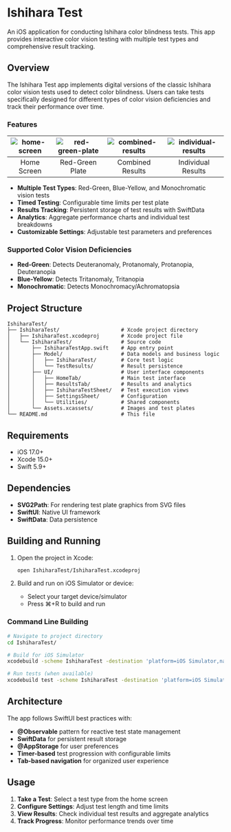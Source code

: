 # Ishihara Test

An iOS application for conducting Ishihara color blindness tests. This app provides interactive color vision testing with multiple test types and comprehensive result tracking.

## Overview

The Ishihara Test app implements digital versions of the classic Ishihara color vision tests used to detect color blindness. Users can take tests specifically designed for different types of color vision deficiencies and track their performance over time.

### Features

| ![home-screen](https://github.com/user-attachments/assets/7fdc5b09-8ed4-4607-a76e-3c164356927c) | ![red-green-plate](https://github.com/user-attachments/assets/bf2b099d-8be8-4d2c-8ca1-fa814cb7bdf5) | ![combined-results](https://github.com/user-attachments/assets/e72e2470-867f-4c33-b3b9-20086820021f) | ![individual-results](https://github.com/user-attachments/assets/b9243595-88c1-4e03-9aae-be07500edbb5) |
|:--: | :--: | :--: | :--: |
| Home Screen | Red-Green Plate | Combined Results | Individual Results |

- **Multiple Test Types**: Red-Green, Blue-Yellow, and Monochromatic vision tests
- **Timed Testing**: Configurable time limits per test plate
- **Results Tracking**: Persistent storage of test results with SwiftData
- **Analytics**: Aggregate performance charts and individual test breakdowns
- **Customizable Settings**: Adjustable test parameters and preferences

### Supported Color Vision Deficiencies

- **Red-Green**: Detects Deuteranomaly, Protanomaly, Protanopia, Deuteranopia
- **Blue-Yellow**: Detects Tritanomaly, Tritanopia  
- **Monochromatic**: Detects Monochromacy/Achromatopsia

## Project Structure

```
IshiharaTest/
├── IshiharaTest/                    # Xcode project directory
│   ├── IshiharaTest.xcodeproj       # Xcode project file
│   └── IshiharaTest/                # Source code
│       ├── IshiharaTestApp.swift    # App entry point
│       ├── Model/                   # Data models and business logic
│       │   ├── IshiharaTest/        # Core test logic
│       │   └── TestResults/         # Result persistence
│       ├── UI/                      # User interface components
│       │   ├── HomeTab/             # Main test interface
│       │   ├── ResultsTab/          # Results and analytics
│       │   ├── IshiharaTestSheet/   # Test execution views
│       │   ├── SettingsSheet/       # Configuration
│       │   └── Utilities/           # Shared components
│       └── Assets.xcassets/         # Images and test plates
└── README.md                        # This file
```

## Requirements

- iOS 17.0+
- Xcode 15.0+
- Swift 5.9+

## Dependencies

- **SVG2Path**: For rendering test plate graphics from SVG files
- **SwiftUI**: Native UI framework
- **SwiftData**: Data persistence

## Building and Running

1. Open the project in Xcode:
   ```bash
   open IshiharaTest/IshiharaTest.xcodeproj
   ```

2. Build and run on iOS Simulator or device:
   - Select your target device/simulator
   - Press ⌘+R to build and run

### Command Line Building

```bash
# Navigate to project directory
cd IshiharaTest/

# Build for iOS Simulator
xcodebuild -scheme IshiharaTest -destination 'platform=iOS Simulator,name=iPhone 15' build

# Run tests (when available)  
xcodebuild test -scheme IshiharaTest -destination 'platform=iOS Simulator,name=iPhone 15'
```

## Architecture

The app follows SwiftUI best practices with:

- **@Observable** pattern for reactive test state management
- **SwiftData** for persistent result storage  
- **@AppStorage** for user preferences
- **Timer-based** test progression with configurable limits
- **Tab-based navigation** for organized user experience

## Usage

1. **Take a Test**: Select a test type from the home screen
2. **Configure Settings**: Adjust test length and time limits
3. **View Results**: Check individual test results and aggregate analytics
4. **Track Progress**: Monitor performance trends over time
